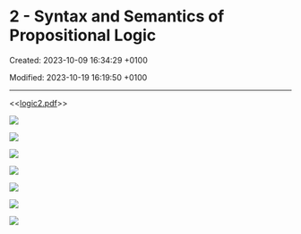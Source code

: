 # 2 - Syntax and Semantics of Propositional Logic

Created: 2023-10-09 16:34:29 +0100

Modified: 2023-10-19 16:19:50 +0100

---

<<[logic2.pdf](../../media/logic2.pdf)>>



![](../../media/Year-1-Logic-2---Syntax-and-Semantics-of-Propositional-Logic-image1.jpeg)





![](../../media/Year-1-Logic-2---Syntax-and-Semantics-of-Propositional-Logic-image2.jpeg)



![](../../media/Year-1-Logic-2---Syntax-and-Semantics-of-Propositional-Logic-image3.jpeg)



![](../../media/Year-1-Logic-2---Syntax-and-Semantics-of-Propositional-Logic-image4.jpeg)







![](../../media/Year-1-Logic-2---Syntax-and-Semantics-of-Propositional-Logic-image5.jpeg)



![](../../media/Year-1-Logic-2---Syntax-and-Semantics-of-Propositional-Logic-image6.jpeg)



![](../../media/Year-1-Logic-2---Syntax-and-Semantics-of-Propositional-Logic-image7.png)









